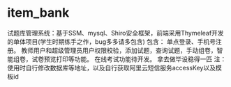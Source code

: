 # item_bank
试题库管理系统：基于SSM、mysql、Shiro安全框架，前端采用Thymeleaf开发的单体项目(学生时期练手之作，bug多多请多包含)
包含：
单点登录、手机号注册。
教师用户和超级管理员用户权限校验，添加试题，查询试题，手动组卷，智能组卷，试卷预览打印等功能。
 在线考试功能待开发。
拿去做毕设稳得一匹
注：使用时自行修改数据库等地址，以及自行获取阿里云短信服务accessKey以及模板id

